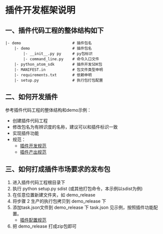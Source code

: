 # 插件开发框架说明

## 一、插件代码工程的整体结构如下

```
|- demo                       # 插件包名
    |- demo                   # 插件包名
        |- __init__.py py     # py包标识
        |- command_line.py    # 命令入口文件
    |- python_atom_sdk        # 插件开发SDK包
    |- MANIFEST.in            # 包文件类型申明
    |- requirements.txt       # 依赖申明
    |- setup.py               # 执行包打包配置
```


## 二、如何开发插件

参考插件代码工程的整体结构和demo示例：

- 创建插件代码工程
- 修改包名为有辨识度的名称，建议可以和插件标识一致
- 实现插件功能
- 规范：
    - [插件开发规范](https://github.com/ci-plugins/ci-plugins-wiki/blob/master/specification/plugin_dev.md)
    - [插件产出规范](https://github.com/ci-plugins/ci-plugins-wiki/blob/master/specification/plugin_output.md)


## 三、如何打成插件市场要求的发布包

 1. 进入插件代码工程根目录下
 2. 执行 python setup.py sdist (或其他打包命令，本示例以sdist为例)
 3. 在任意位置新建文件夹，如 demo_release
 4. 将步骤 2 生产的执行包拷贝到 demo_release 下
 5. 添加task.json文件到 demo_release 下
    task.json 见示例，按照插件功能配置。
    - [插件配置规范](https://github.com/ci-plugins/ci-plugins-wiki/blob/master/specification/plugin_config.md)
 6. 把 demo_release 打成zip包即可
